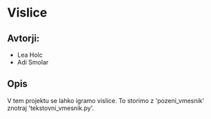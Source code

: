 # Vislice

## Avtorji:

* Lea Holc
* Adi Smolar

## Opis

V tem projektu se lahko igramo vislice. To storimo z 'pozeni_vmesnik' znotraj 'tekstovni_vmesnik.py'.

